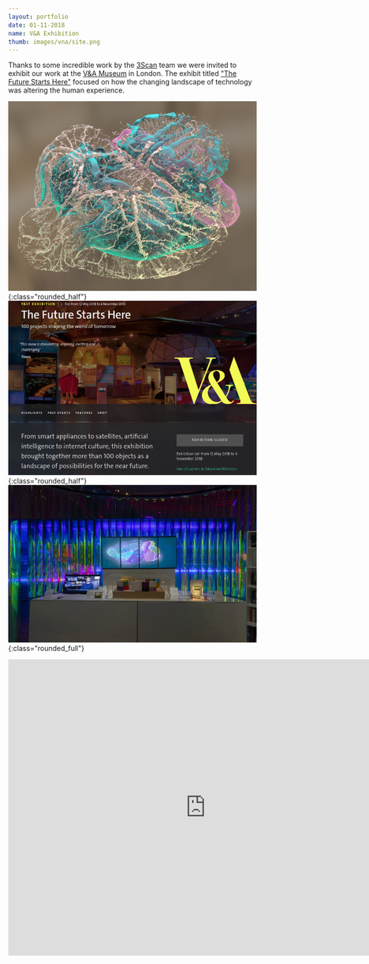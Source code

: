 ```yaml
---
layout: portfolio
date: 01-11-2018
name: V&A Exhibition
thumb: images/vna/site.png
---
```


Thanks to some incredible work by the [3Scan](https://en.wikipedia.org/wiki/3Scan) team we
were invited to exhibit our work at the [V&A Museum](https://www.vam.ac.uk/)
in London.  The exhibit titled ["The Future Starts Here"](https://www.vam.ac.uk/articles/about-the-future-starts-here-exhibition)
focused on how the changing landscape of technology was altering the human 
experience.

![alt text](/images/vna/dylan.jpg "Renders from Dylan"){:class="rounded_half"}
![alt text](/images/vna/site.png "V&A Splash"){:class="rounded_half"}
![alt text](/images/vna/converted.jpg "Exhibit"){:class="rounded_full"}

<iframe width="800" height="600" src="https://www.youtube.com/embed/KotYm_SOWnQ" frameborder="0" allow="accelerometer; autoplay; encrypted-media; gyroscope; picture-in-picture" allowfullscreen></iframe>
